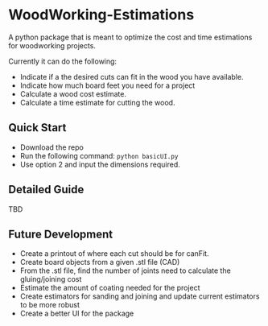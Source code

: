 # WoodWorking-Estimations
A python package that is meant to optimize the cost and time estimations for woodworking projects.

Currently it can do the following:
- Indicate if a the desired cuts can fit in the wood you have available.
- Indicate how much board feet you need for a project
- Calculate a wood cost estimate.
- Calculate a time estimate for cutting the wood.

## Quick Start
- Download the repo
- Run the following command: 
  ```python basicUI.py```
- Use option 2 and input the dimensions required.

## Detailed Guide
TBD

## Future Development
- Create a printout of where each cut should be for canFit.
- Create board objects from a given .stl file (CAD)
- From the .stl file, find the number of joints need to calculate the gluing/joining cost
- Estimate the amount of coating needed for the project
- Create estimators for sanding and joining and update current estimators to be more robust
- Create a better UI for the package

